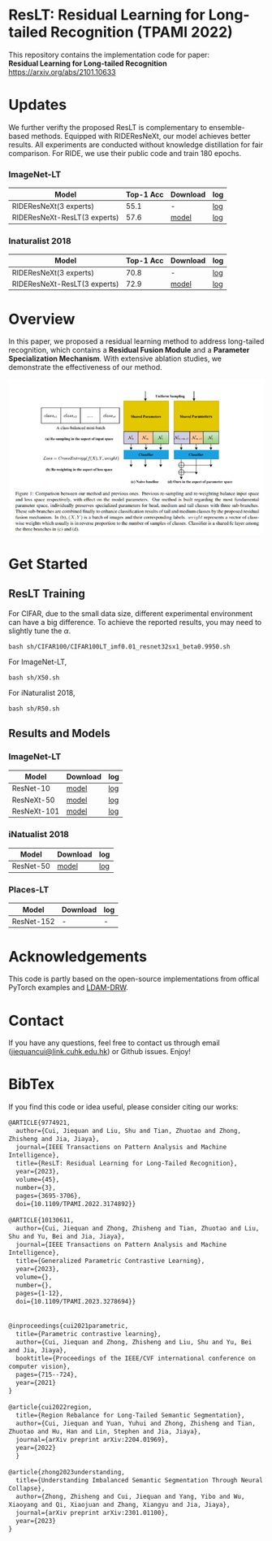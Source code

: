 # ResLT: Residual Learning for Long-tailed Recognition (TPAMI 2022)
This repository contains the implementation code for paper:  
**Residual Learning for Long-tailed Recognition** https://arxiv.org/abs/2101.10633    

# Updates
We further verifty the proposed ResLT is complementary to ensemble-based methods. Equipped with RIDEResNeXt, our model achieves better results. All experiments are conducted without knowledge distillation for fair comparison. For RIDE, we use their public code and train 180 epochs.

### ImageNet-LT
Model |Top-1 Acc | Download | log 
---- | --- | --- | ---
RIDEResNeXt(3 experts)        | 55.1 | - | [log](https://drive.google.com/file/d/1Xv06BOrpFoj7eArwTBnHU2nVVYM016CB/view?usp=sharing)
RIDEResNeXt-ResLT(3 experts)  | 57.6 | [model](https://drive.google.com/file/d/1IgC9N4LbjRDqM2N1dndKIAwFB-5giUgK/view?usp=sharing) | [log](https://drive.google.com/file/d/15yeaaOvY596lT5cv0vXUyVEVaVJJBP_b/view?usp=sharing)

### Inaturalist 2018
Model |Top-1 Acc | Download | log 
---- | --- | --- | ---
RIDEResNeXt(3 experts)        | 70.8 | - | [log](https://drive.google.com/file/d/1ssoFupuQJ0k37TVmMAWSGlB8aXt1xqCZ/view?usp=sharing)
RIDEResNeXt-ResLT(3 experts)  | 72.9 | [model](https://drive.google.com/file/d/11xE2KUvb5M8caR1MEWOYp1BnUO7Ny-vO/view?usp=sharing) | [log](https://drive.google.com/file/d/1Z_IDcuf5nuP0eISQOOyaLXB4vV2DuujN/view?usp=sharing)




# Overview
In this paper, we proposed a residual learning method to address long-tailed recognition, which contains a **Residual Fusion Module** and a **Parameter Specialization Mechanism**.
With extensive ablation studies, we demonstrate the effectiveness of our method.  

![image](https://github.com/FPNAS/ResLT/blob/main/assets/reslt.jpg)

# Get Started
## ResLT Training
For CIFAR, due to the small data size, different experimental environment can have a big difference. To achieve the reported results, you may need to slightly tune the $\alpha$.
```
bash sh/CIFAR100/CIFAR100LT_imf0.01_resnet32sx1_beta0.9950.sh
```
For ImageNet-LT,

```
bash sh/X50.sh
```

For iNaturalist 2018,

```
bash sh/R50.sh
```

## Results and Models
### ImageNet-LT
Model | Download | log 
---- | --- | ---
ResNet-10   | [model](https://drive.google.com/file/d/1n1s68gQkty1bl0hNL9rd-56PcBg21tkM/view?usp=sharing) | [log](https://drive.google.com/file/d/1NVyS-bihpkYOuJ4-KHezfVK5Sw0-gQVB/view?usp=sharing)
ResNeXt-50  | [model](https://drive.google.com/file/d/1W7uv5O18LHyX6jUWtLF2s9LtwAEtvgG_/view?usp=sharing) | [log](https://drive.google.com/file/d/1pYCHSaYAJ7g75lMbHvOgJUlMDiGohGSv/view?usp=sharing)
ResNeXt-101 | [model](https://drive.google.com/file/d/1qyIShPI2UIt1e9IIouScHy0UC146ZTuL/view?usp=sharing) | [log](https://drive.google.com/file/d/1xM5wJECYpHHYE4erJhLs8BSwrpr6OzmI/view?usp=sharing)



### iNatualist 2018
Model | Download | log
---- | ---- | ----
ResNet-50 | [model](https://drive.google.com/file/d/1xxUYtJ0hJHUwb-JaZ5kdovF_lowyEZSD/view?usp=sharing) | [log](https://drive.google.com/file/d/1VlZryf03ujUPhhQ8eTYYM23BsD9oOTg1/view?usp=sharing)

### Places-LT
Model | Download | log
---- | ---- | ----
ResNet-152 | - | -

# Acknowledgements
This code is partly based on the open-source implementations from offical PyTorch examples and [LDAM-DRW](https://github.com/kaidic/LDAM-DRW).

# Contact
If you have any questions, feel free to contact us through email (jiequancui@link.cuhk.edu.hk) or Github issues. Enjoy!

# BibTex
If you find this code or idea useful, please consider citing our works:
```
@ARTICLE{9774921,
  author={Cui, Jiequan and Liu, Shu and Tian, Zhuotao and Zhong, Zhisheng and Jia, Jiaya},
  journal={IEEE Transactions on Pattern Analysis and Machine Intelligence}, 
  title={ResLT: Residual Learning for Long-Tailed Recognition}, 
  year={2023},
  volume={45},
  number={3},
  pages={3695-3706},
  doi={10.1109/TPAMI.2022.3174892}}

@ARTICLE{10130611,
  author={Cui, Jiequan and Zhong, Zhisheng and Tian, Zhuotao and Liu, Shu and Yu, Bei and Jia, Jiaya},
  journal={IEEE Transactions on Pattern Analysis and Machine Intelligence}, 
  title={Generalized Parametric Contrastive Learning}, 
  year={2023},
  volume={},
  number={},
  pages={1-12},
  doi={10.1109/TPAMI.2023.3278694}}


@inproceedings{cui2021parametric,
  title={Parametric contrastive learning},
  author={Cui, Jiequan and Zhong, Zhisheng and Liu, Shu and Yu, Bei and Jia, Jiaya},
  booktitle={Proceedings of the IEEE/CVF international conference on computer vision},
  pages={715--724},
  year={2021}
}
  
@article{cui2022region,
  title={Region Rebalance for Long-Tailed Semantic Segmentation},
  author={Cui, Jiequan and Yuan, Yuhui and Zhong, Zhisheng and Tian, Zhuotao and Hu, Han and Lin, Stephen and Jia, Jiaya},
  journal={arXiv preprint arXiv:2204.01969},
  year={2022}
  }
  
@article{zhong2023understanding,
  title={Understanding Imbalanced Semantic Segmentation Through Neural Collapse},
  author={Zhong, Zhisheng and Cui, Jiequan and Yang, Yibo and Wu, Xiaoyang and Qi, Xiaojuan and Zhang, Xiangyu and Jia, Jiaya},
  journal={arXiv preprint arXiv:2301.01100},
  year={2023}
}

```  










